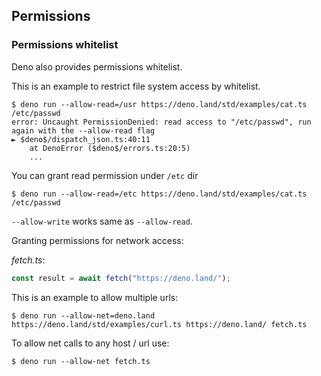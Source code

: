 ## Permissions

<!-- TODO(lucacasonato): what are permissions -->

<!-- TODO(lucacasonato): description of all permissions -->

### Permissions whitelist

Deno also provides permissions whitelist.

This is an example to restrict file system access by whitelist.

```shell
$ deno run --allow-read=/usr https://deno.land/std/examples/cat.ts /etc/passwd
error: Uncaught PermissionDenied: read access to "/etc/passwd", run again with the --allow-read flag
► $deno$/dispatch_json.ts:40:11
    at DenoError ($deno$/errors.ts:20:5)
    ...
```

You can grant read permission under `/etc` dir

```shell
$ deno run --allow-read=/etc https://deno.land/std/examples/cat.ts /etc/passwd
```

`--allow-write` works same as `--allow-read`.


Granting permissions for network access:

*fetch.ts*:
```ts
const result = await fetch("https://deno.land/");
```

This is an example to allow multiple urls:
```shell
$ deno run --allow-net=deno.land https://deno.land/std/examples/curl.ts https://deno.land/ fetch.ts
```

To allow net calls to any host / url use:
```shell
$ deno run --allow-net fetch.ts
```
